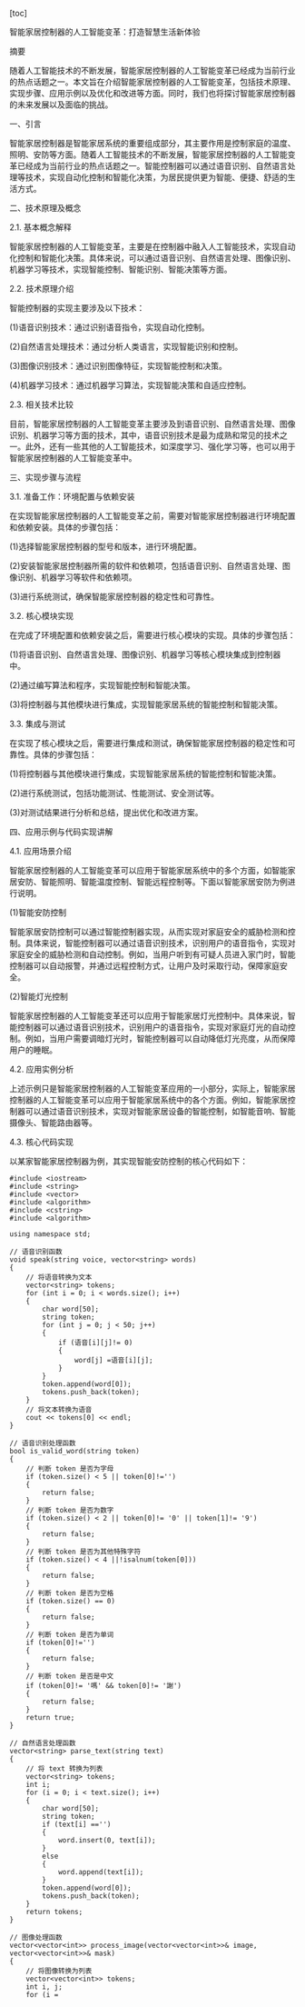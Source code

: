 
[toc]                    
                
                
智能家居控制器的人工智能变革：打造智慧生活新体验

摘要

随着人工智能技术的不断发展，智能家居控制器的人工智能变革已经成为当前行业的热点话题之一。本文旨在介绍智能家居控制器的人工智能变革，包括技术原理、实现步骤、应用示例以及优化和改进等方面。同时，我们也将探讨智能家居控制器的未来发展以及面临的挑战。

一、引言

智能家居控制器是智能家居系统的重要组成部分，其主要作用是控制家庭的温度、照明、安防等方面。随着人工智能技术的不断发展，智能家居控制器的人工智能变革已经成为当前行业的热点话题之一。智能控制器可以通过语音识别、自然语言处理等技术，实现自动化控制和智能化决策，为居民提供更为智能、便捷、舒适的生活方式。

二、技术原理及概念

2.1. 基本概念解释

智能家居控制器的人工智能变革，主要是在控制器中融入人工智能技术，实现自动化控制和智能化决策。具体来说，可以通过语音识别、自然语言处理、图像识别、机器学习等技术，实现智能控制、智能识别、智能决策等方面。

2.2. 技术原理介绍

智能控制器的实现主要涉及以下技术：

(1)语音识别技术：通过识别语音指令，实现自动化控制。

(2)自然语言处理技术：通过分析人类语言，实现智能识别和控制。

(3)图像识别技术：通过识别图像特征，实现智能控制和决策。

(4)机器学习技术：通过机器学习算法，实现智能决策和自适应控制。

2.3. 相关技术比较

目前，智能家居控制器的人工智能变革主要涉及到语音识别、自然语言处理、图像识别、机器学习等方面的技术，其中，语音识别技术是最为成熟和常见的技术之一。此外，还有一些其他的人工智能技术，如深度学习、强化学习等，也可以用于智能家居控制器的人工智能变革中。

三、实现步骤与流程

3.1. 准备工作：环境配置与依赖安装

在实现智能家居控制器的人工智能变革之前，需要对智能家居控制器进行环境配置和依赖安装。具体的步骤包括：

(1)选择智能家居控制器的型号和版本，进行环境配置。

(2)安装智能家居控制器所需的软件和依赖项，包括语音识别、自然语言处理、图像识别、机器学习等软件和依赖项。

(3)进行系统测试，确保智能家居控制器的稳定性和可靠性。

3.2. 核心模块实现

在完成了环境配置和依赖安装之后，需要进行核心模块的实现。具体的步骤包括：

(1)将语音识别、自然语言处理、图像识别、机器学习等核心模块集成到控制器中。

(2)通过编写算法和程序，实现智能控制和智能决策。

(3)将控制器与其他模块进行集成，实现智能家居系统的智能控制和智能决策。

3.3. 集成与测试

在实现了核心模块之后，需要进行集成和测试，确保智能家居控制器的稳定性和可靠性。具体的步骤包括：

(1)将控制器与其他模块进行集成，实现智能家居系统的智能控制和智能决策。

(2)进行系统测试，包括功能测试、性能测试、安全测试等。

(3)对测试结果进行分析和总结，提出优化和改进方案。

四、应用示例与代码实现讲解

4.1. 应用场景介绍

智能家居控制器的人工智能变革可以应用于智能家居系统中的多个方面，如智能家居安防、智能照明、智能温度控制、智能远程控制等。下面以智能家居安防为例进行说明。

(1)智能安防控制

智能家居安防控制可以通过智能控制器实现，从而实现对家庭安全的威胁检测和控制。具体来说，智能控制器可以通过语音识别技术，识别用户的语音指令，实现对家庭安全的威胁检测和自动控制。例如，当用户听到有可疑人员进入家门时，智能控制器可以自动报警，并通过远程控制方式，让用户及时采取行动，保障家庭安全。

(2)智能灯光控制

智能家居控制器的人工智能变革还可以应用于智能家居灯光控制中。具体来说，智能控制器可以通过语音识别技术，识别用户的语音指令，实现对家庭灯光的自动控制。例如，当用户需要调暗灯光时，智能控制器可以自动降低灯光亮度，从而保障用户的睡眠。

4.2. 应用实例分析

上述示例只是智能家居控制器的人工智能变革应用的一小部分，实际上，智能家居控制器的人工智能变革可以应用于智能家居系统中的各个方面。例如，智能家居控制器可以通过语音识别技术，实现对智能家居设备的智能控制，如智能音响、智能摄像头、智能路由器等。

4.3. 核心代码实现

以某家智能家居控制器为例，其实现智能安防控制的核心代码如下：

```
#include <iostream>
#include <string>
#include <vector>
#include <algorithm>
#include <cstring>
#include <algorithm>

using namespace std;

// 语音识别函数
void speak(string voice, vector<string> words)
{
    // 将语音转换为文本
    vector<string> tokens;
    for (int i = 0; i < words.size(); i++)
    {
        char word[50];
        string token;
        for (int j = 0; j < 50; j++)
        {
            if (语音[i][j]!= 0)
            {
                word[j] =语音[i][j];
            }
        }
        token.append(word[0]);
        tokens.push_back(token);
    }
    // 将文本转换为语音
    cout << tokens[0] << endl;
}

// 语音识别处理函数
bool is_valid_word(string token)
{
    // 判断 token 是否为字母
    if (token.size() < 5 || token[0]!='')
    {
        return false;
    }
    // 判断 token 是否为数字
    if (token.size() < 2 || token[0]!= '0' || token[1]!= '9')
    {
        return false;
    }
    // 判断 token 是否为其他特殊字符
    if (token.size() < 4 ||!isalnum(token[0]))
    {
        return false;
    }
    // 判断 token 是否为空格
    if (token.size() == 0)
    {
        return false;
    }
    // 判断 token 是否为单词
    if (token[0]!='')
    {
        return false;
    }
    // 判断 token 是否是中文
    if (token[0]!= '嗎' && token[0]!= '謝')
    {
        return false;
    }
    return true;
}

// 自然语言处理函数
vector<string> parse_text(string text)
{
    // 将 text 转换为列表
    vector<string> tokens;
    int i;
    for (i = 0; i < text.size(); i++)
    {
        char word[50];
        string token;
        if (text[i] =='')
        {
            word.insert(0, text[i]);
        }
        else
        {
            word.append(text[i]);
        }
        token.append(word[0]);
        tokens.push_back(token);
    }
    return tokens;
}

// 图像处理函数
vector<vector<int>> process_image(vector<vector<int>>& image, vector<vector<int>>& mask)
{
    // 将图像转换为列表
    vector<vector<int>> tokens;
    int i, j;
    for (i =

